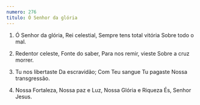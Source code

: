 ```yaml
---
numero: 276
titulo: Ó Senhor da glória
---
```

1. Ó Senhor da glória,
Rei celestial,
Sempre tens total vitória
Sobre todo o mal.

2. Redentor celeste,
Fonte do saber,
Para nos remir, vieste
Sobre a cruz morrer.

3. Tu nos libertaste
Da escravidão;
Com Teu sangue Tu pagaste
Nossa transgressão.

4. Nossa Fortaleza,
Nossa paz e Luz,
Nossa Glória e Riqueza
És, Senhor Jesus.
